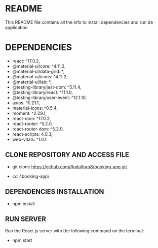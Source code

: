 # README

This README file contains all the info to install dependencies and run de application

# DEPENDENCIES

 * react: ^17.0.2,
 * @material-ui/core: ^4.11.3,
 * @material-ui/data-grid: *,
 * @material-ui/icons: ^4.11.2,
 * @material-ui/lab: *,
 * @testing-library/jest-dom: ^5.11.4,
 * @testing-library/react: ^11.1.0,
 * @testing-library/user-event: ^12.1.10,
 * axios: ^0.21.1,
 * material-icons: ^0.5.4,
 * moment: ^2.29.1,
 * react-dom: ^17.0.2,
 * react-router: ^5.2.0,
 * react-router-dom: ^5.2.0,
 * react-scripts: 4.0.3,
 * web-vitals: ^1.0.1

## CLONE REPOSITORY AND ACCESS FILE

* git clone https://github.com/Rodulforo8/booking-app.git

* cd .\booking-app\

## DEPENDENCIES INSTALLATION

* npm install

## RUN SERVER

Run the React js server with the following command on the terminal:

* npm start

